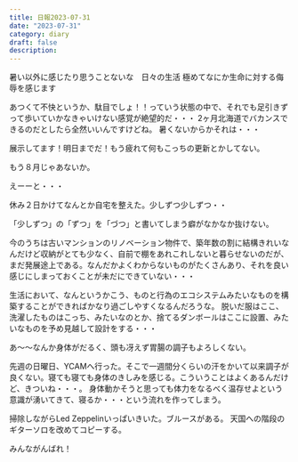 ```yaml
---
title: 日報2023-07-31
date: "2023-07-31"
category: diary
draft: false
description:
---
```


暑い以外に感じたり思うことないな　日々の生活
極めてなにか生命に対する侮辱を感じます


あつくて不快というか、駄目でしょ！！っていう状態の中で、それでも足引きずって歩いていかなきゃいけない感覚が絶望的だ・・・
2ヶ月北海道でバカンスできるのだとしたら全然いいんですけどね。
暑くないからかそれは・・・


展示してます！明日までだ！もう疲れて何もこっちの更新とかしてない。

もう８月じゃあないか。

えーーと・・・


休み２日かけてなんとか自宅を整えた。少しずつ少しずつ・・

「少しずつ」の「ずつ」を「づつ」と書いてしまう癖がなかなか抜けない。

今のうちは古いマンションのリノベーション物件で、築年数の割に結構きれいなんだけど収納がとても少なく、自前で棚をあれこれしないと暮らせないのだが、
まだ発展途上である。なんだかよくわからないものがたくさんあり、それを良い感じにしまっておくことが未だにできていない・・・

生活において、なんというかこう、ものと行為のエコシステムみたいなものを構築することができればかなり過ごしやすくなるんだろうな。
脱いだ服はここ、洗濯したものはこっち、みたいなのとか、捨てるダンボールはここに設置、みたいなものを予め見越して設計をする・・・


あ〜〜なんか身体がだるく、頭も冴えず胃腸の調子もよろしくない。


先週の日曜日、YCAMへ行った。そこで一週間分くらいの汗をかいて以来調子が良くない。寝ても寝ても身体のきしみを感じる。こういうことはよくあるんだけど、きついね・・・。
身体動かそうと思っても体力をなるべく温存せよという意識が湧いてきて、寝るか・・・という流れを作ってしまう。


掃除しながらLed Zeppelinいっぱいきいた。ブルースがある。
天国への階段のギターソロを改めてコピーする。


みんながんばれ！